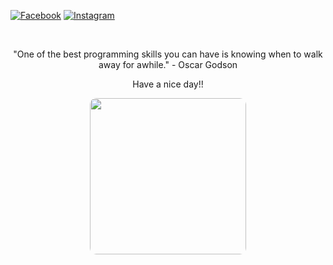 
[![Facebook](https://img.shields.io/badge/Facebook-%231877F2.svg?logo=Facebook&logoColor=white)](https://facebook.com/https://www.facebook.com/profile.php?id=100011247827310) [![Instagram](https://img.shields.io/badge/Instagram-%23E4405F.svg?logo=Instagram&logoColor=white)](https://instagram.com/https://www.instagram.com/) 

<br>
<div align=center>
  <a href="#" title="zyzy"
    <img width="315" align="center" src="https://github-readme-stats.vercel.app/api/top-langs/?username=NguyenDinhThuyVy&hide=c%23,powershell,Mathematica,Ruby,Objective-C,Objective-C%2b%2b,Cuda&title_color=61dafb&text_color=ffffff&icon_color=61dafb&bg_color=20232a&langs_count=8&layout=compact&border_color=61dafb&hide_border=true" />
  </a>
<!--   <a href="#" title="zyzy">
    <img align="right" width="434" src="https://github-readme-stats.vercel.app/api?username=NguyenDinhThuyVy&show_icons=true&theme=react&border_color=61dafb&hide_border=true" />
  </a> -->
<p style ="">"One of the best programming skills you can have is knowing when to walk away for awhile." - Oscar Godson </p>
<p>Have a nice day!!</p>
<img src = "https://hoanghamobile.com/tin-tuc/wp-content/uploads/2023/10/hinh-ve-cute-10.jpg" style = "width : 250px ; object-fit: cover; border-radius: 10px "> </img>
